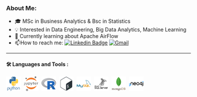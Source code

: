 <!--
**AgapiouMarios/AgapiouMarios** is a ✨ _special_ ✨ repository because its `README.md` (this file) appears on your GitHub profile.

-->
### About Me:  

   - 🎓 MSc in Business Analytics & Bsc in Statistics
   - 💡 Interested in Data Engineering, Big Data Analytics, Machine Learning
   - :seedling: Currently learning about Apache AirFlow
   - :mailbox:How to reach me: [![Linkedin Badge](https://img.shields.io/badge/-MariosAgapiou-blue?style=flat&logo=Linkedin&logoColor=white)](https://www.linkedin.com/in/marios-agapiou-6a45401b0/) 
<a href="mailto:mariosaga1996@gmail.com"><img alt="Gmail" src="https://img.shields.io/badge/-mariosaga1996@gmail.com-D14836?style=flat-square&logo=Gmail&logoColor=white&link=mailto:mariosaga1996@gmail.com"></a>
---
#### :hammer_and_wrench: Languages and Tools :

  <div>
  <img src="https://github.com/devicons/devicon/blob/master/icons/python/python-original-wordmark.svg" title="Python" alt="Python" width="40" height="40"/>&nbsp;
  <img src="https://github.com/devicons/devicon/blob/master/icons/jupyter/jupyter-original-wordmark.svg" title="Jupyter Notebook" alt="Jupyter Notebook" width="40" height="40"/>&nbsp;
  <img src="https://github.com/devicons/devicon/blob/master/icons/r/r-original.svg" title="R" alt="R" width="40" height="40"/>&nbsp;
  <img src="https://github.com/devicons/devicon/blob/master/icons/bash/bash-original.svg" title="Bash (Unix Shell)" alt="Bash (Unix Shell)" width="40" height="40"/>&nbsp;
  <img src="https://github.com/devicons/devicon/blob/master/icons/mysql/mysql-original-wordmark.svg" title="MySQL"  alt="MySQL" width="40" height="40"/>&nbsp;
  <img src="https://github.com/devicons/devicon/blob/master/icons/microsoftsqlserver/microsoftsqlserver-plain-wordmark.svg" title="Microsoft SQL Server" **alt="Microsoft SQL Server" width="40" height="40"/>&nbsp;
  <img src="https://github.com/devicons/devicon/blob/master/icons/mongodb/mongodb-original-wordmark.svg" title="MongoDB"  alt="MongoDB" width="40" height="40"/>&nbsp;
  <img src="https://github.com/devicons/devicon/blob/master/icons/neo4j/neo4j-original-wordmark.svg" title="Neo4j" alt="Neo4j" width="40" height="40"/>
</div>
 
